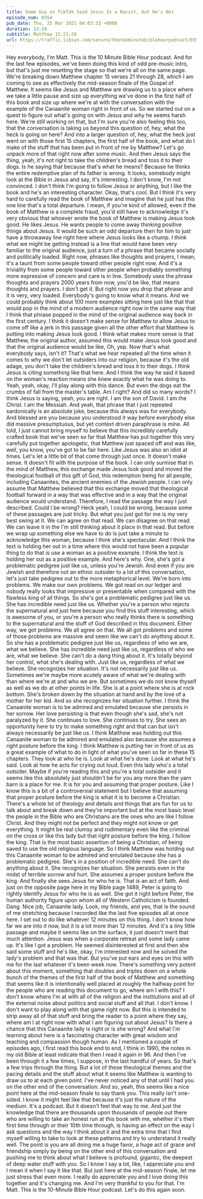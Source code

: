 ```yaml
---
title: Some Guy on TikTok Said Jesus Is a Racist, but He's Not
episode_num: 0354
pub_date: Thu, 25 Mar 2021 04:03:31 +0000
duration: 13:10
subtitle: Matthew 15:21-28
url: https://traffic.libsyn.com/secure/thetenminutebiblehourpodcast/0354_-_Some_Guy_on_TikTok_Said_Jesus_is_a_Racist_but_Hes_Not.mp3
---
```


 Hey everybody, I'm Matt. This is the 10 Minute Bible Hour podcast. And for the last few episodes, we've been doing this kind of odd pre-music intro, but that's just me resetting the stage so that we're all on the same page. We're breaking down Matthew chapter 15 verses 21 through 28, which I am coming to see as effectively the mid-season finale of the Gospel of Matthew. It seems like Jesus and Matthew are drawing us to a place where we take a little pause and size up everything we've done in the first half of this book and size up where we're at with the conversation with the example of the Canaanite woman right in front of us. So we started out on a quest to figure out what's going on with Jesus and why he seems harsh here. We're still working on that, but I'm sure you're also feeling this too, that the conversation is taking us beyond this question of, hey, what the heck is going on here? And into a larger question of, hey, what the heck just went on with those first 15 chapters, the first half of the book, and what do I make of the stuff that has been put in front of me by Matthew? Let's go unpack more of that right now after some music. And then Jesus says the thing, yeah, it's not right to take the children's bread and toss it to their dogs. Is he saying that because that's what he means? Because he thinks the entire redemptive plan of its father is wrong. It looks, somebody might look at the Bible in Jesus and say, it's interesting. I don't know, I'm not convinced. I don't think I'm going to follow Jesus or anything, but I like the book and he's an interesting character. Okay, that's cool. But I think it's very hard to carefully read the book of Matthew and imagine that he just has this one line that's a total departure. I mean, if you're kind of allowed, even if the book of Matthew is a complete fraud, you'd still have to acknowledge it's very obvious that whoever wrote the book of Matthew is making Jesus look good. He likes Jesus. He wants people to come away thinking positive things about Jesus. It would be such an odd departure then for him to just have a throwaway line right here where Jesus looks like a chump. I think what we might be getting instead is a line that would have been very familiar to the original audience, just a turn of a phrase that became socially and politically loaded. Right now, phrases like thoughts and prayers, I mean, it's a taunt from some people toward other people right now. And it's a triviality from some people toward other people when probably something more expressive of concern and care is in line. Somebody uses the phrase thoughts and prayers 2000 years from now, you'd be like, that means thoughts and prayers. I don't get it. But right now you drop that phrase and it is very, very loaded. Everybody's going to know what it means. And we could probably think about 100 more examples sitting here just like that that would pop in the mind of a modern audience right now in the same way that I think that phrase popped in the mind of the original audience way back in the first century. I think it doesn't make sense for Matthew to allow Jesus to come off like a jerk in this passage given all the other effort that Matthew is putting into making Jesus look good. I think what makes more sense is that Matthew, the original author, assumed this would make Jesus look good and that the original audience would be like, Oh, yep. Now that's what everybody says, isn't it? That's what we hear repeated all the time when it comes to why we don't let outsiders into our religion, because it's the old adage, you don't take the children's bread and toss it to their dogs. I think Jesus is citing something like that here. And I think the way he said it based on the woman's reaction means she knew exactly what he was doing to. Yeah, yeah, okay, I'll play along with this dance. But even the dogs eat the crumbs of fall from the master's table. Am I right? And did so many words? I think Jesus is saying, yeah, you are right. I am the son of David. I am the Christ. I am the Messiah. And yeah, that phrase that I just repeated sardonically is an absolute joke, because this always was for everybody. And blessed are you because you understood it way before everybody else did massive presumptuous, but yet context driven paraphrase is mine. All told, I just cannot bring myself to believe that this incredibly carefully crafted book that we've seen so far that Matthew has put together this very carefully put together apologetic, that Matthew just spaced off and was like, well, you know, you've got to be fair here. Like Jesus was also an idiot at times. Let's let a little bit of that come through just once. It doesn't make sense. It doesn't fit with the purpose of the book. I can only surmise that in the mind of Matthew, this exchange made Jesus look good and moved the theological football of this gift of God, this redemption being for all people, including Canaanites, the ancient enemies of the Jewish people. I can only assume that Matthew believed that this exchange moved that theological football forward in a way that was effective and in a way that the original audience would understand. Therefore, I read the passage the way I just described. Could I be wrong? Heck yeah, I could be wrong, because some of these passages are just tricky. But what you just got for me is my very best swing at it. We can agree on that read. We can disagree on that read. We can leave it in the I'm still thinking about it place in that read. But before we wrap up something else we have to do is just take a minute to acknowledge this woman, because I think she's spectacular. And I think the text is holding her out in a time where this would not have been a popular thing to do that is use a woman as a positive example. I think the text is holding her out as a positive example. And here's why. One, she's got a problematic pedigree just like us, unless you're Jewish. And even if you are Jewish and therefore not an ethnic outsider to a lot of this conversation, let's just take pedigree out to the more metaphorical level. We're born into problems. We make our own problems. We got read on our ledger and nobody really looks that impressive or presentable when compared with the flawless king of all things. So she's got a problematic pedigree just like us. She has incredible need just like us. Whether you're a person who rejects the supernatural and just here because you find this stuff interesting, which is awesome of you, or you're a person who really thinks there is something to the supernatural and the stuff of God described in this document. Either way, we got problems. We all agree on that. We all got problems and some of those problems are massive and seem like we can't do anything about it. So she has a problematic pedigree just like us, regardless of who we are, what we believe. She has incredible need just like us, regardless of who we are, what we believe. She can't do a dang thing about it. It's totally beyond her control, what she's dealing with. Just like us, regardless of what we believe. She recognizes her situation. It's not necessarily just like us. Sometimes we're maybe more acutely aware of what we're dealing with than where we're at and who we are. But sometimes we do not know thyself as well as we do at other points in life. She is at a point where she is at rock bottom. She's broken down by the situation at hand and by the love of a mother for her kid. And so she recognizes her situation further. I think the Canaanite woman is to be admired and emulated because she persists in her sorrow. Her love persisting is that even though she's sad, she's not paralyzed by it. She continues to love. She continues to try. She sees an opportunity here to try to make something right and that can but isn't always necessarily be just like us. I think Matthew was holding out this Canaanite woman to be admired and emulated also because she assumes a right posture before the king. I think Matthew is putting her in front of us as a great example of what to do in light of what you've seen so far in these 15 chapters. They look at who he is. Look at what he's done. Look at what he's said. Look at how he acts for crying out loud. Even this lady who's a total outsider. Maybe if you're reading this and you're a total outsider and it seems like this absolutely just shouldn't be for you any more than the yarn barn is a place for me. It is for you and assuming that proper posture. Like I know this is a bit of a controversial statement but I believe that assuming that proper posture before the king is what it is to become a Christian. There's a whole lot of theology and details and things that are fun for us to talk about and break down and they're important but at the most basic level the people in the Bible who are Christians are the ones who are like I follow Christ. And they might not be perfect and they might not know or get everything. It might be real clumsy and rudimentary even like the criminal on the cross or like this lady but that right posture before the king. I follow the king. That is the most basic assertion of being a Christian, of being saved to use the old religious language. So I think Matthew was holding out this Canaanite woman to be admired and emulated because she has a problematic pedigree. She's in a position of incredible need. She can't do anything about it. She recognizes her situation. She persists even in the midst of terrible sorrow and hurt. She assumes a proper posture before the king. And finally she sees Jesus for who he is. That is an act of faith. And just on the opposite page here in my Bible page 1489, Peter is going to rightly identify Jesus for who he is as well. She got it right before Peter, the human authority figure upon whom all of Western Catholicism is founded. Dang. Nice job, Canaanite lady. Look, my friends, and yes, that is the sound of me stretching because I recorded like the last five episodes all at once here. I set out to do like whatever 12 minutes on this thing. I don't know how far we are into it now, but it is a lot more than 12 minutes. And it's a tiny little passage and maybe it seems like on the surface, it just doesn't merit that much attention. Jesus was when a corporate retreat and some lady came up. It's like I got a problem. He seemed disinterested at first and then she said some stuff and he's like, okay, I'm interested now and he solved the lady's problem and that was that. But you've put ears and eyes on this with me for the last whatever it's been week now. There's something very potent about this moment, something that doubles and triples down on a whole bunch of the themes of the first half of the book of Matthew and something that seems like it is intentionally well placed at roughly the halfway point for the people who are reading this document to go, where am I with this? I don't know where I'm at with all of the religion and the institutions and all of the external noise about politics and social stuff and all that. I don't know. I don't want to play along with that game right now. But this is intended to strip away all of that stuff and bring the reader to a point where they say, where am I at right now with what I am figuring out about Jesus? Is there a chance that this Canaanite lady is right or is she wrong? And what I'm learning about here is a fascinating character with great wisdom and teaching and compassion though human. As I mentioned a couple of episodes ago, I first read this book end to end, I think in 1990, the notes in my old Bible at least indicate that then I read it again in 96. And then I've been through it a few times, I suppose, in the last handful of years. So that's a few trips through the thing. But a lot of these theological themes and the pacing details and the stuff about what it seems like Matthew is wanting to draw us to at each given point. I've never noticed any of that until I had you on the other end of the conversation. And so, yeah, this seems like a nice point here at the mid-season finale to say thank you. This really isn't one-sided. I know it might feel like that because it's just the nature of the medium. It's a podcast. But it doesn't feel that way to me. And just the knowledge that there are thousands upon thousands of people out there who are willing to take an honest run at this book with me, whether it's their first time through or their 10th time through, is having an effect on the way I ask questions and the way I think about it and the extra time that I find myself willing to take to look at these patterns and try to understand it really well. The point is you are all doing me a huge favor, a huge act of grace and friendship simply by being on the other end of this conversation and pushing me to think about what I believe is profound, gigantic, the deepest of deep water stuff with you. So I know I say a lot, like, I appreciate you and I mean it when I say it like that. But just here at the mid-season finale, let me just stress that even more. I really do appreciate you and I love doing this together and it's changing me. And I'm very thankful to you for that. I'm Matt. This is the 10-Minute Bible Hour podcast. Let's do this again soon.
